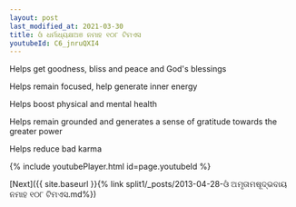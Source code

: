 ```yaml
---
layout: post
last_modified_at: 2021-03-30
title: ଓଁ ଧର୍ମାଧ୍ୟକ୍ଷଅଞ ନମାହ ୧୦୮ ଟିମଏସ
youtubeId: C6_jnruQXI4
---
```

 
 
Helps get goodness, bliss and peace and God's blessings
 
Helps remain focused, help generate inner energy 
 
Helps boost physical and mental health 
 
Helps remain grounded and generates a sense of gratitude towards the greater power 
 
Helps reduce bad karma
 
 
 
 


{% include youtubePlayer.html id=page.youtubeId %}
 
[Next]({{ site.baseurl }}{% link  split1/_posts/2013-04-28-ଓଁ ଅମୃତାମଷୂଦ୍ଭବାୟ ନମାହ ୧୦୮ ଟିମଏସ.md%})
 
